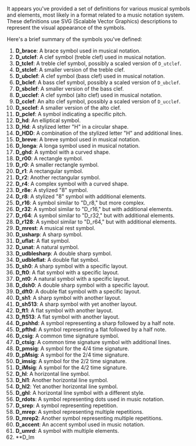 It appears you've provided a set of definitions for various musical symbols and elements, most likely in a format related to a music notation system. These definitions use SVG (Scalable Vector Graphics) descriptions to represent the visual appearance of the symbols.

Here's a brief summary of the symbols you've defined:

1. **D_brace**: A brace symbol used in musical notation.
2. **D_utclef**: A clef symbol (treble clef) used in musical notation.
3. **D_tclef**: A treble clef symbol, possibly a scaled version of `D_utclef`.
4. **D_stclef**: A smaller version of the treble clef.
5. **D_ubclef**: A clef symbol (bass clef) used in musical notation.
6. **D_bclef**: A bass clef symbol, possibly a scaled version of `D_ubclef`.
7. **D_sbclef**: A smaller version of the bass clef.
8. **D_ucclef**: A clef symbol (alto clef) used in musical notation.
9. **D_cclef**: An alto clef symbol, possibly a scaled version of `D_ucclef`.
10. **D_scclef**: A smaller version of the alto clef.
11. **D_pclef**: A symbol indicating a specific pitch.
12. **D_hd**: An elliptical symbol.
13. **D_Hd**: A stylized letter "H" in a circular shape.
14. **D_HDD**: A combination of the stylized letter "H" and additional lines.
15. **D_breve**: A breve symbol used in musical notation.
16. **D_longa**: A longa symbol used in musical notation.
17. **D_ghd**: A symbol with a curved shape.
18. **D_r00**: A rectangle symbol.
19. **D_r0**: A smaller rectangle symbol.
20. **D_r1**: A rectangular symbol.
21. **D_r2**: Another rectangular symbol.
22. **D_r4**: A complex symbol with a curved shape.
23. **D_r8e**: A stylized "8" symbol.
24. **D_r8**: A stylized "8" symbol with additional elements.
25. **D_r16**: A symbol similar to "D_r8," but more complex.
26. **D_r32**: A symbol similar to "D_r16," but with additional elements.
27. **D_r64**: A symbol similar to "D_r32," but with additional elements.
28. **D_r128**: A symbol similar to "D_r64," but with additional elements.
29. **D_mrest**: A musical rest symbol.
30. **D_usharp**: A sharp symbol.
31. **D_uflat**: A flat symbol.
32. **D_unat**: A natural symbol.
33. **D_udblesharp**: A double sharp symbol.
34. **D_udbleflat**: A double flat symbol.
35. **D_sh0**: A sharp symbol with a specific layout.
36. **D_ft0**: A flat symbol with a specific layout.
37. **D_nt0**: A natural symbol with a specific layout.
38. **D_dsh0**: A double sharp symbol with a specific layout.
39. **D_dft0**: A double flat symbol with a specific layout.
40. **D_sh1**: A sharp symbol with another layout.
41. **D_sh513**: A sharp symbol with yet another layout.
42. **D_ft1**: A flat symbol with another layout.
43. **D_ft513**: A flat symbol with another layout.
44. **D_pshhd**: A symbol representing a sharp followed by a half note.
45. **D_pfthd**: A symbol representing a flat followed by a half note.
46. **D_csig**: A common time signature symbol.
47. **D_ctsig**: A common time signature symbol with additional lines.
48. **D_pmsig**: A symbol for the 4/4 time signature.
49. **D_pMsig**: A symbol for the 2/4 time signature.
50. **D_imsig**: A symbol for the 2/2 time signature.
51. **D_iMsig**: A symbol for the 4/2 time signature.
52. **D_hl**: A horizontal line symbol.
53. **D_hl1**: Another horizontal line symbol.
54. **D_hl2**: Yet another horizontal line symbol.
55. **D_ghl**: A horizontal line symbol with a different style.
56. **D_rdots**: A symbol representing dots used in music notation.
57. **D_srep**: A symbol representing repetition.
58. **D_mrep**: A symbol representing multiple repetitions.
59. **D_mrep2**: Another symbol representing multiple repetitions.
60. **D_accent**: An accent symbol used in music notation.
61. **D_umrd**: A symbol with multiple elements.
62. **D_lm
